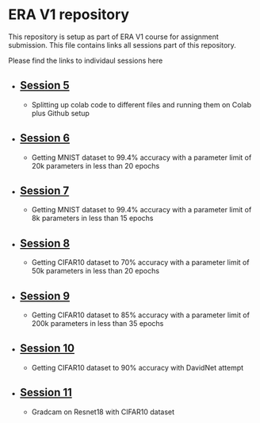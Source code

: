 # ERA V1 repository

This repository is setup as part of ERA V1 course for assignment submission.
This file contains links all sessions part of this repository.

Please find the links to individaul sessions here

- ## [Session 5](./session_5_split_code_to_files/README.md) 
    - Splitting up colab code to different files and running them on Colab plus Github setup
- ## [Session 6](./session_6_multiple_architectures_mnist/README.md) 
    - Getting MNIST dataset to 99.4% accuracy with a parameter limit of 20k parameters in less than 20 epochs
- ## [Session 7](./session_7_8k_15_epochs/README.md) 
    - Getting MNIST dataset to 99.4% accuracy with a parameter limit of 8k parameters in less than 15 epochs
- ## [Session 8](./session_8_cifar_10_50k_20_epochs_regularization/README.md) 
    - Getting CIFAR10 dataset to 70% accuracy with a parameter limit of 50k parameters in less than 20 epochs
- ## [Session 9](./session_9_cifar_10_200k_85/README.md) 
    - Getting CIFAR10 dataset to 85% accuracy with a parameter limit of 200k parameters in less than 35 epochs
- ## [Session 10](./session_10_david_net_90_acc/README.md) 
    - Getting CIFAR10 dataset to 90% accuracy with DavidNet attempt
- ## [Session 11](./session_11_resnet_gradcam/README.md) 
    - Gradcam on Resnet18 with CIFAR10 dataset